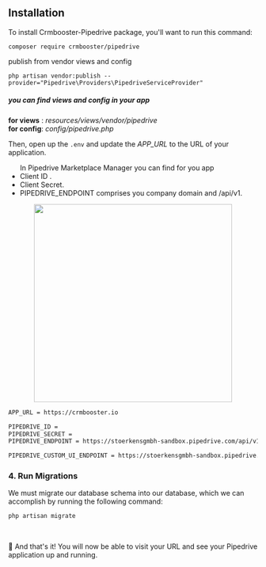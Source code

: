 ## Installation

To install Crmbooster-Pipedrive package, you'll want to run this command:

```
composer require crmbooster/pipedrive
```

publish from vendor views and config

```
php artisan vendor:publish --provider="Pipedrive\Providers\PipedriveServiceProvider"
```

##### **you can find views and config in your app**

**for views** : _resources/views/vendor/pipedrive
<br>_
**for config**: _config/pipedrive.php_

Then, open up the `.env` and update the *APP_URL* to the URL of your application.
<br>
<ul>In Pipedrive Marketplace Manager you can find for you app
    <li> Client ID .</li>
    <li> Client Secret. </li>
    <li> PIPEDRIVE_ENDPOINT comprises you company domain and /api/v1. </li>
</ul>
<p align="center">
    <img class="center" src="https://i.imgur.com/Qp4bcRA.png" height=400px"/>
</p>

```bash
APP_URL = https://crmbooster.io

PIPEDRIVE_ID =
PIPEDRIVE_SECRET =
PIPEDRIVE_ENDPOINT = https://stoerkensgmbh-sandbox.pipedrive.com/api/v1

PIPEDRIVE_CUSTOM_UI_ENDPOINT = https://stoerkensgmbh-sandbox.pipedrive.com/api/v1

````

### 4. Run Migrations

We must migrate our database schema into our database, which we can accomplish by running the following command:
```php
php artisan migrate
```
<br>


🎉 And that's it! You will now be able to visit your URL and see your Pipedrive application up and running.






